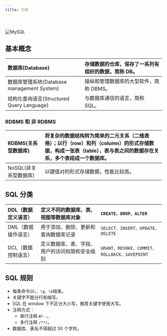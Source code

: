 ```yaml
---
title: 介绍
---
```


#

![MySQL](/assets/mysql-logo.svg)

## 基本概念

| 数据库(Database)                           | 存储数据的仓库，保存了一系列有组织的数据，简称 DB。 |
| :----------------------------------------- | :-------------------------------------------------- |
| 数据库管理系统(Database management System) | 操纵和管理数据库的大型软件，简称 DBMS。             |
| 结构化查询语言(Structured Query Language)  | 与数据库通信的语言，简称 SQL。                      |

### RDBMS 和 非 RDBMS

| RDBMS(关系型数据库)   | 将复杂的数据结构转为简单的二元关系（二维表格）；以行（row）和列（column）的形式存储数据，构成一张表（table），表与表之间的数据存在关系，多个表组成一个数据库。 |
| :-------------------- | :------------------------------------------------------------------------------------------------------------------------------------------------------------- |
| NoSQL(非关系型数据库) | 以键值对的形式存储数据，性能比较高。                                                                                                                           |

## SQL 分类

| DDL（数据定义语言） | 定义不同的数据库、表、视图等数据库对象         | `CREATE、DROP、ALTER`                        |
| :------------------ | :--------------------------------------------- | :------------------------------------------- |
| DML（数据操作语言） | 用于添加、删除、更新和查询数据库记录           | `SELECT、INSERT、UPDATE、DELETE`             |
| DCL（数据控制语言） | 定义数据库、表、字段、用户的访问权限和安全级别 | `GRANT、REVOKE、COMMIT、ROLLBACK、SAVEPOINT` |

## SQL 规则

- 每条命令以`;、\g、\G`结束。
- 关键字不能分行和缩写。
- SQL 在 window 下不区分大小写，推荐关键字使用大写。
- 注释方式：
  - 单行注释 `#`/`--`。
  - 多行注释 `/**/`。
- 数据库、表名不得超过 30 个字符。
